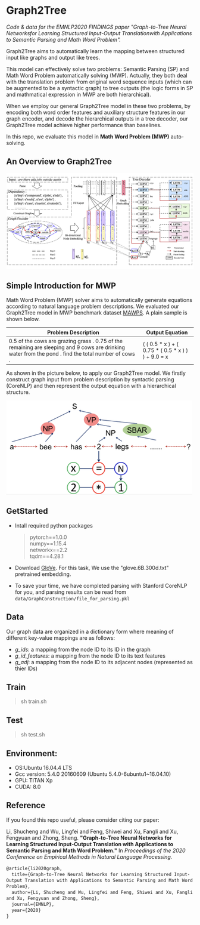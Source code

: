 # Graph2Tree
*Code & data for the EMNLP2020 FINDINGS paper "Graph-to-Tree Neural Networksfor Learning Structured Input-Output Translationwith Applications to Semantic Parsing and Math Word Problem".*

Graph2Tree aims to automatically learn the mapping between structured input like graphs and output like trees. 

This model can effectively solve two problems: Semantic Parsing  (SP) and Math Word Problem automatically solving (MWP). Actually, they both deal with the translation problem from original word sequence inputs (which can be augmented to be a syntactic graph) to tree outputs (the logic forms in SP and mathmatical expression in MWP are both hierarchical). 

When we employ our general Graph2Tree model in these two problems, by encoding both word order features and auxiliary structure features in our graph encoder, and decode the hierarchical outputs in a tree decoder, our Graph2Tree model achieve higher performance than baselines.

In this repo, we evaluate this model in **Math Word Problem (MWP)** auto-solving.

## An Overview to Graph2Tree

<img src="./pics/graph2tree.png" width=700/>


## Simple Introduction for MWP
Math Word Problem (MWP) solver aims to automatically generate  equations according to natural language problem descriptions. We evaluated our Graph2Tree model in MWP benchmark dataset [MAWPS](https://www.aclweb.org/anthology/N16-1136). A plain sample is shown below.

| Problem Description | Output Equation |
|-|-|
| 0.5 of the cows are grazing grass . 0.75 of the remaining are sleeping and 9 cows are drinking water from the pond . find the total number of cows . | ( ( 0.5 * x ) + ( 0.75 * ( 0.5 * x ) ) ) + 9.0 = x |


As shown in the picture below, to apply our Graph2Tree model. We firstly construct graph input from problem description by syntactic parsing (CoreNLP) and then represent the output equation with a hierarchical structure.

<img src="./pics/pic1.png" width=500/>

## GetStarted

- Intall required python packages
  
  > pytorch==1.0.0  
  > numpy==1.15.4  
  > networkx==2.2  
  > tqdm==4.28.1  

- Download [GloVe](http://nlp.stanford.edu/data/glove.6B.zip). For this task, We use the "glove.6B.300d.txt" pretrained embedding.
<!-- - Start the Stanford CoreNLP server and then run *data/GraphConstruction/constituency.ipynb* for Graph Generation. -->
- To save your time, we have completed parsing with Stanford CoreNLP for you, and parsing results can be read from ``data/GraphConstruction/file_for_parsing.pkl``  

## Data

Our graph data are organized in a dictionary form where meaning of different key-value mappings are as follows:

- *g_ids*: a mapping from the node ID to its ID in the graph
- *g_id_features*: a mapping from the node ID to its text features
- *g_adj*: a mapping from the node ID to its adjacent nodes (represented as thier IDs)


## Train
> sh train.sh

## Test
> sh test.sh

## Environment:

* OS:Ubuntu 16.04.4 LTS  
* Gcc version: 5.4.0 20160609 (Ubuntu 5.4.0-6ubuntu1~16.04.10)  
* GPU: TITAN Xp
* CUDA: 8.0 

## Reference

If you found this repo useful, please consider citing our paper:

Li, Shucheng and Wu, Lingfei and Feng, Shiwei and Xu, Fangli and Xu, Fengyuan and Zhong, Sheng. **"Graph-to-Tree Neural Networks for Learning Structured Input-Output Translation with Applications to Semantic Parsing and Math Word Problem."** In *Proceedings of the 2020 Conference on Empirical Methods in Natural Language Processing.*

	@article{li2020graph,
	  title={Graph-to-Tree Neural Networks for Learning Structured Input-Output Translation with Applications to Semantic Parsing and Math Word Problem},
	  author={Li, Shucheng and Wu, Lingfei and Feng, Shiwei and Xu, Fangli and Xu, Fengyuan and Zhong, Sheng},
	  journal={EMNLP},
	  year={2020}
	}